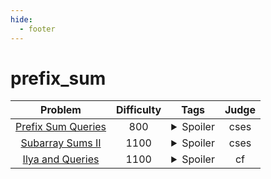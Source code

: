```yaml
--- 
hide:
  - footer
---
```

# prefix_sum

| Problem | Difficulty | Tags | Judge | 
| :-----: | :----: | :----: | :----: | 
|[Prefix Sum Queries](https://cses.fi/problemset/task/2166)|800|<details> <summary>Spoiler</summary> <ul><li>prefix_sum</li></ul> </details>|cses|
|[Subarray Sums II](https://cses.fi/problemset/task/1661)|1100|<details> <summary>Spoiler</summary> <ul><li>prefix_sum</li> <li>sort</li></ul> </details>|cses|
|[Ilya and Queries](https://codeforces.com/problemset/problem/313/B)|1100|<details> <summary>Spoiler</summary> <ul><li>prefix_sum</li></ul> </details>|cf|
